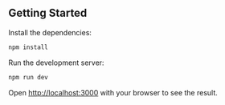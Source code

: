 
## Getting Started


Install the dependencies:

```bash
npm install
```

Run the development server:

```bash
npm run dev
```

Open [http://localhost:3000](http://localhost:3000) with your browser to see the result.
